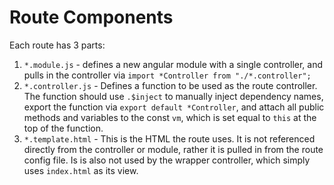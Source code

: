# Route Components

Each route has 3 parts:

1. `*.module.js` - defines a new angular module with a single controller, and pulls in the controller via `import *Controller from "./*.controller";`
2. `*.controller.js` - Defines a function to be used as the route controller. The function should use `.$inject` to manually inject dependency names, export the function via `export default *Controller`, and attach all public methods and variables to the const `vm`, which is set equal to `this` at the top of the function.
3. `*.template.html` - This is the HTML the route uses. It is not referenced directly from the controller or module, rather it is pulled in from the route config file. Is is also not used by the wrapper controller, which simply uses `index.html` as its view.
